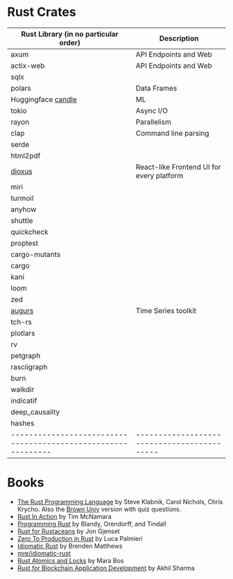 # Rust Crates

| Rust Library (in no particular order)                       | Description                               |
|-------------------------------------------------------------|-------------------------------------------|
| axum                                                        | API Endpoints and Web                     |
| actix-web                                                   | API Endpoints and Web                     |
| sqlx                                                        |                                           |
| polars                                                      | Data Frames                               |
| Huggingface [candle](https://github.com/huggingface/candle) | ML                                        |
| tokio                                                       | Async I/O                                 |
| rayon                                                       | Parallelism                               |
| clap                                                        | Command line parsing                      |
| serde                                                       |                                           |
| html2pdf                                                    |                                           |
| [dioxus](https://dioxuslabs.com/)                           | React-like Frontend UI for every platform |
| miri                                                        |                                           |
| turmoil                                                     |                                           |
| anyhow                                                      |                                           |
| shuttle                                                     |                                           |
| quickcheck                                                  |                                           |
| proptest                                                    |                                           |
| cargo-mutants                                               |                                           |
| cargo                                                       |                                           |
| kani                                                        |                                           |
| loom                                                        |                                           |
| zed                                                         |                                           |
| [augurs](https://github.com/grafana/augurs)                 | Time Series toolkit                       |
| tch-rs                                                      |                                           |
| plotlars                                                    |                                           |
| rv                                                          |                                           |
| petgraph                                                    |                                           |
| rasciigraph                                                 |                                           |
| burn                                                        |                                           |
| walkdir                                                     |                                           |
| indicatif                                                   |                                           |
| deep_causality                                              |                                           |
| hashes                                                      |                                           |
|-------------------------------------------------------------|-------------------------------------------|

# Books
 
  - [The Rust Programming Language](https://doc.rust-lang.org/book/) by Steve Klabnik, Carol Nichols, Chris Krycho. Also the [Brown Univ](https://rust-book.cs.brown.edu/) version with quiz questions.  
  - [Rust In Action](https://www.rustinaction.com/) by Tim McNamara
  - [Programming Rust](https://github.com/francoposa/programming-rust/blob/main/Programming%20Rust%202nd%20Edition.pdf) by Blandy, Orendorff, and Tindall
  - [Rust for Rustaceans](https://rust-for-rustaceans.com/) by Jon Gjenset
  - [Zero To Production in Rust](https://www.zero2prod.com/index.html?country_code=US) by Luca Palmieri
  - [Idiomatic Rust](https://www.manning.com/books/idiomatic-rust?) by Brenden Matthews
  - [mre/idiomatic-rust](https://github.com/mre/idiomatic-rust/blob/master/README.md)
  - [Rust Atomics and Locks](https://marabos.nl/atomics/) by Mara Bos
  - [Rust for Blockchain Application Development](https://github.com/PacktPublishing/Rust-for-Blockchain-Application-Development?tab=readme-ov-file) by Akhil Sharma
  
